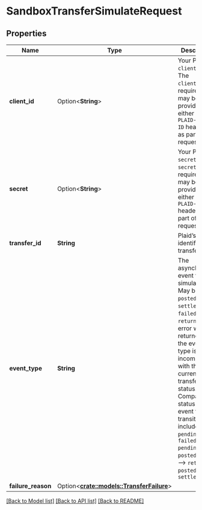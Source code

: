 # SandboxTransferSimulateRequest

## Properties

Name | Type | Description | Notes
------------ | ------------- | ------------- | -------------
**client_id** | Option<**String**> | Your Plaid API `client_id`. The `client_id` is required and may be provided either in the `PLAID-CLIENT-ID` header or as part of a request body. | [optional]
**secret** | Option<**String**> | Your Plaid API `secret`. The `secret` is required and may be provided either in the `PLAID-SECRET` header or as part of a request body. | [optional]
**transfer_id** | **String** | Plaid’s unique identifier for a transfer. | 
**event_type** | **String** | The asynchronous event to be simulated. May be: `posted`, `settled`, `failed`, or `returned`.  An error will be returned if the event type is incompatible with the current transfer status. Compatible status --> event type transitions include:  `pending` --> `failed`  `pending` --> `posted`  `posted` --> `returned`  `posted` --> `settled`  | 
**failure_reason** | Option<[**crate::models::TransferFailure**](TransferFailure.md)> |  | [optional]

[[Back to Model list]](../README.md#documentation-for-models) [[Back to API list]](../README.md#documentation-for-api-endpoints) [[Back to README]](../README.md)


